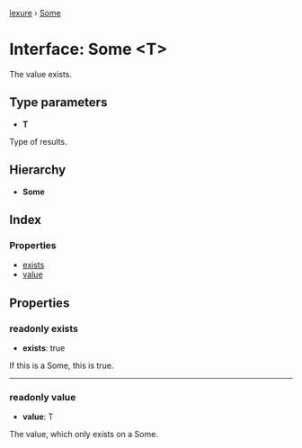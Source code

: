 [lexure](../README.md) › [Some](some.md)

# Interface: Some \<**T**\>

The value exists.

## Type parameters

* **T**

Type of results.

## Hierarchy

* **Some**

## Index

### Properties

* [exists](some.md#readonly-exists)
* [value](some.md#readonly-value)

## Properties

### readonly exists

* **exists**: true

If this is a Some, this is true.

___

### readonly value

* **value**: T

The value, which only exists on a Some.
